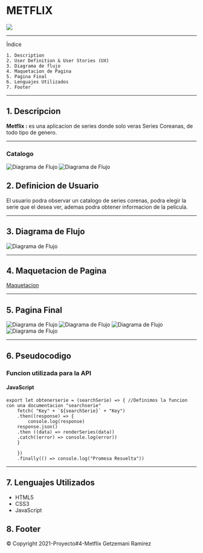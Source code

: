 # METFLIX

![](https://fontmeme.com/permalink/211017/5d54d5a12fa7f06c0a9385edd7eb6298.png)

---

Índice

    1. Description
    2. User Definition & User Stories (UX)
    3. Diagrama de flujo
    4. Maquetacion de Pagina
    5. Pagina Final
    6. Lenguajes Utilizados
    7. Footer

---

## 1. Descripcion

**Metflix :** es una aplicacion de series donde solo veras Series Coreanas, de todo tipo de genero.

---

### Catalogo

![Diagrama de Flujo](./assets/Series1.png)
![Diagrama de Flujo](./assets/series2.png)

## 2. Definicion de Usuario

El usuario podra observar un catalogo de series corenas, podra elegir la serie que el desea ver, ademas podra obtener informacion de la pelicula.

---

## 3. Diagrama de Flujo

![Diagrama de Flujo](./assets/diagramaflujo.png)

---

## 4. Maquetacion de Pagina

[Maquetacion](https://marvelapp.com/prototype/5f7a8fe/screen/82657125)

---

## 5. Pagina Final

![Diagrama de Flujo](./assets/pantalla1.png)
![Diagrama de Flujo](./assets/pantalla2.1.png)
![Diagrama de Flujo](./assets/pantalla2.2.png)
![Diagrama de Flujo](./assets/pantalla3.png)

---

## 6. Pseudocodigo

### Funcion utilizada para la API

#### JavaScript

```JS
export let obtenerserie = (searchSerie) => { //Definimos la funcion con una documentacion "searchserie"
    fetch( "Key" + `${searchSerie}` + "Key")
    .then((response) => {
        console.log(response)
    response.json()
    .then ((data) => renderSeries(data))
    .catch((error) => console.log(error))
    }

    })
    .finally(() => console.log("Promesa Resuelta"))
```

---

## 7. Lenguajes Utilizados

- HTML5
- CSS3
- JavaScript

## 8. Footer

© Copyright 2021-Proyecto#4-Metflix Getzemani Ramirez
